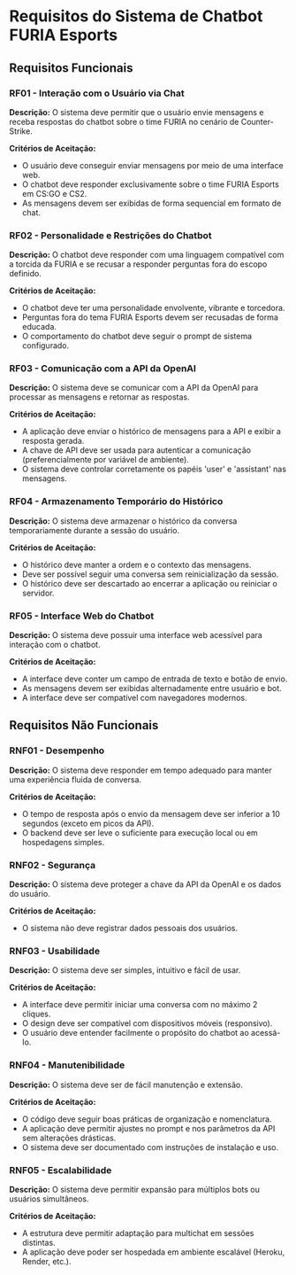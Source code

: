 # Requisitos do Sistema de Chatbot FURIA Esports

## Requisitos Funcionais

### RF01 - Interação com o Usuário via Chat
**Descrição:** O sistema deve permitir que o usuário envie mensagens e receba respostas do chatbot sobre o time FURIA no cenário de Counter-Strike.

**Critérios de Aceitação:**
- O usuário deve conseguir enviar mensagens por meio de uma interface web.
- O chatbot deve responder exclusivamente sobre o time FURIA Esports em CS:GO e CS2.
- As mensagens devem ser exibidas de forma sequencial em formato de chat.

### RF02 - Personalidade e Restrições do Chatbot
**Descrição:** O chatbot deve responder com uma linguagem compatível com a torcida da FURIA e se recusar a responder perguntas fora do escopo definido.

**Critérios de Aceitação:**
- O chatbot deve ter uma personalidade envolvente, vibrante e torcedora.
- Perguntas fora do tema FURIA Esports devem ser recusadas de forma educada.
- O comportamento do chatbot deve seguir o prompt de sistema configurado.

### RF03 - Comunicação com a API da OpenAI
**Descrição:** O sistema deve se comunicar com a API da OpenAI para processar as mensagens e retornar as respostas.

**Critérios de Aceitação:**
- A aplicação deve enviar o histórico de mensagens para a API e exibir a resposta gerada.
- A chave de API deve ser usada para autenticar a comunicação (preferencialmente por variável de ambiente).
- O sistema deve controlar corretamente os papéis 'user' e 'assistant' nas mensagens.

### RF04 - Armazenamento Temporário do Histórico
**Descrição:** O sistema deve armazenar o histórico da conversa temporariamente durante a sessão do usuário.

**Critérios de Aceitação:**
- O histórico deve manter a ordem e o contexto das mensagens.
- Deve ser possível seguir uma conversa sem reinicialização da sessão.
- O histórico deve ser descartado ao encerrar a aplicação ou reiniciar o servidor.

### RF05 - Interface Web do Chatbot
**Descrição:** O sistema deve possuir uma interface web acessível para interação com o chatbot.

**Critérios de Aceitação:**
- A interface deve conter um campo de entrada de texto e botão de envio.
- As mensagens devem ser exibidas alternadamente entre usuário e bot.
- A interface deve ser compatível com navegadores modernos.

## Requisitos Não Funcionais

### RNF01 - Desempenho
**Descrição:** O sistema deve responder em tempo adequado para manter uma experiência fluida de conversa.

**Critérios de Aceitação:**
- O tempo de resposta após o envio da mensagem deve ser inferior a 10 segundos (exceto em picos da API).
- O backend deve ser leve o suficiente para execução local ou em hospedagens simples.

### RNF02 - Segurança
**Descrição:** O sistema deve proteger a chave da API da OpenAI e os dados do usuário.

**Critérios de Aceitação:**
- O sistema não deve registrar dados pessoais dos usuários.

### RNF03 - Usabilidade
**Descrição:** O sistema deve ser simples, intuitivo e fácil de usar.

**Critérios de Aceitação:**
- A interface deve permitir iniciar uma conversa com no máximo 2 cliques.
- O design deve ser compatível com dispositivos móveis (responsivo).
- O usuário deve entender facilmente o propósito do chatbot ao acessá-lo.

### RNF04 - Manutenibilidade
**Descrição:** O sistema deve ser de fácil manutenção e extensão.

**Critérios de Aceitação:**
- O código deve seguir boas práticas de organização e nomenclatura.
- A aplicação deve permitir ajustes no prompt e nos parâmetros da API sem alterações drásticas.
- O sistema deve ser documentado com instruções de instalação e uso.

### RNF05 - Escalabilidade
**Descrição:** O sistema deve permitir expansão para múltiplos bots ou usuários simultâneos.

**Critérios de Aceitação:**
- A estrutura deve permitir adaptação para multichat em sessões distintas.
- A aplicação deve poder ser hospedada em ambiente escalável (Heroku, Render, etc.).

